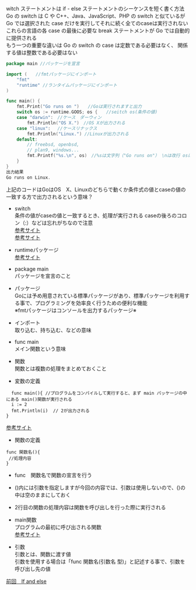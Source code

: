 witch ステートメントは if - else ステートメントのシーケンスを短く書く方法<br>
Go の switch は C や C++、Java、JavaScript、PHP の switch と似ているが<br> 
Go では選択された case だけを実行してそれに続く全てのcaseは実行されない<br>
これらの言語の各 case の最後に必要な break ステートメントが Go では自動的に提供される<br>
もう一つの重要な違いは Go の switch の case は定数である必要はなく、 関係する値は整数である必要はない<br>

```go
package main //パッケージを宣言

import (　　//fmtパッケージにインポート 
	"fmt"　
	"runtime" //ランタイムパッケージにインポート
)

func main() {
	fmt.Print("Go runs on ")　　//Goは実行されますと出力
	switch os := runtime.GOOS; os {　　//seitch os(条件の値)　
	case "darwin":　//ケース　ダーウィン
		fmt.Println("OS X.")　//OS Xが出力される
	case "linux":　 //ケースリナックス
		fmt.Println("Linux.") //Linuxが出力される
	default:
		// freebsd, openbsd,
		// plan9, windows...
		fmt.Printf("%s.\n", os)　//%sは文字列（"Go runs on"） \nは改行 osは条件の値
	}
}
出力結果
Go runs on Linux.
```
上記のコードはGoはOS　X、Linuxのどちらで動くか条件式の値とcaseの値の一致する方で出力されるという意味？


- switch<br>
条件の値がcaseの値と一致するとき、処理が実行される
caseの後ろのコロン（:）などは忘れがちなので注意<br>
<a href="https://y-hiroyuki.xyz/go/conditional-branch/switch">参考サイト</a><br>
<a href="https://golang.keicode.com/basics/go-statement-switch.php">参考サイト</a><br>

- runtimeパッケージ<br>
<a href="https://wa3.i-3-i.info/word13467.html">参考サイト</a><br>

- package main<br>
 パッケージを宣言のこと<br>
 
- パッケージ<br>
 Goには予め用意されている標準パッケージがあり、標準パッケージを利用する事で、プログラミングを効率良く行うための便利な機能<br>
 ※fmtパッケージはコンソールを出力するパッケージ※<br>
  
- インポート　<br>
取り込む、持ち込む、などの意味<br>
 
- func main<br>
 メイン関数という意味<br>
    
- 関数<br>
関数とは複数の処理をまとめておくこと<br>

- 変数の定義
```
  func main(){ //プログラムをコンパイルして実行すると、まず main パッケージの中にある main()関数が実行される
  i := 2
  fmt.Println(i)  // 2が出力される
}
```
<a href="https://y-hiroyuki.xyz/go/variable/what-is-variable">参考サイト</a>


- 関数の定義
```
func 関数名(){
 //処理内容
}
```
- func　関数名で関数の宣言を行う<br>
- ()内には引数を指定しますが今回の内容では、引数は使用しないので、()の中は空のままにしておく<br>
- 2行目の関数の処理内容は関数を呼び出しを行った際に実行される<br>

- main関数<br>
プログラムの最初に呼び出される関数<br>
<a href="https://zenn.dev/kubo_programmer/articles/990891ff3a43c5">参考サイト</a>

- 引数<br>
引数とは、関数に渡す値<br>
引数を使用する場合は「func 関数名(引数名 型)」と記述する事で、引数を呼び出し先の値<br>

<a href="https://github.com/morimotoyuuki111/Go3/blob/main/If%20and%20else.md">前回　If and else</a>
